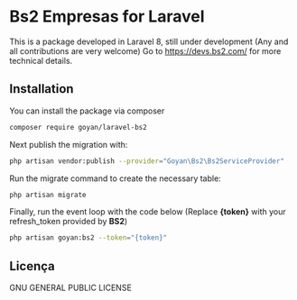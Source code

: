 # Bs2 Empresas for Laravel

This is a package developed in Laravel 8, still under development (Any and all contributions are very welcome)
Go to <https://devs.bs2.com/> for more technical details.

## Installation

You can install the package via composer

``` bash
composer require goyan/laravel-bs2
```
Next publish the migration with:
``` bash
php artisan vendor:publish --provider="Goyan\Bs2\Bs2ServiceProvider"
```
Run the migrate command to create the necessary table:

``` bash
php artisan migrate
```

Finally, run the event loop with the code below (Replace **{token}** with your refresh_token provided by **BS2**)

``` bash
php artisan goyan:bs2 --token="{token}"
```

## Licença
GNU GENERAL PUBLIC LICENSE
